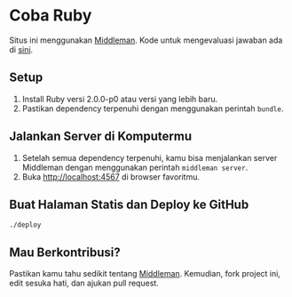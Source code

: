 # Coba Ruby

Situs ini menggunakan [Middleman](http://middlemanapp.com).
Kode untuk mengevaluasi jawaban ada di [sini](https://github.com/catcyborg/mengenal-ruby-eval).

## Setup

1. Install Ruby versi 2.0.0-p0 atau versi yang lebih baru.
1. Pastikan dependency terpenuhi dengan menggunakan perintah `bundle`.

## Jalankan Server di Komputermu

1. Setelah semua dependency terpenuhi, kamu bisa menjalankan server Middleman dengan menggunakan perintah `middleman server`.
1. Buka [http://localhost:4567](http://localhost:4567) di browser favoritmu.

## Buat Halaman Statis dan Deploy ke GitHub

```
./deploy
```

## Mau Berkontribusi?

Pastikan kamu tahu sedikit tentang [Middleman](http://middlemanapp.com). Kemudian, fork project ini, edit sesuka hati, dan ajukan pull request.
